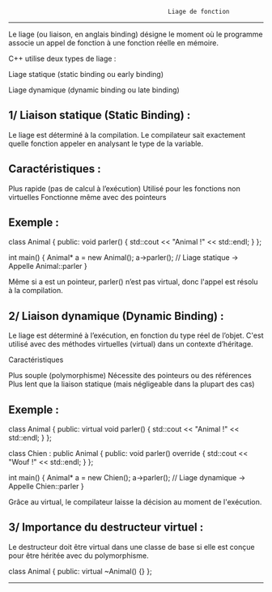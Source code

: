                                                 Liage de fonction
***************************************************************************************************

Le liage (ou liaison, en anglais binding) désigne le moment où le programme associe 
un appel de fonction à une fonction réelle en mémoire.

C++ utilise deux types de liage :

Liage statique (static binding ou early binding)

Liage dynamique (dynamic binding ou late binding)

1/ Liaison statique (Static Binding) :
--------------------------------------

Le liage est déterminé à la compilation.
Le compilateur sait exactement quelle fonction appeler en analysant le type de la variable.

Caractéristiques :
------------------

Plus rapide (pas de calcul à l’exécution)
Utilisé pour les fonctions non virtuelles
Fonctionne même avec des pointeurs

Exemple :
---------

class Animal 
{
public:
    void parler() {
        std::cout << "Animal !" << std::endl;
    }
};

int main() 
{
    Animal* a = new Animal();
    a->parler(); // Liage statique → Appelle Animal::parler
}

Même si a est un pointeur, parler() n’est pas virtual, donc l'appel est résolu à la compilation.

2/ Liaison dynamique (Dynamic Binding) :
----------------------------------------

Le liage est déterminé à l’exécution, en fonction du type réel de l’objet.
C'est utilisé avec des méthodes virtuelles (virtual) dans un contexte d’héritage.

Caractéristiques

Plus souple (polymorphisme)
Nécessite des pointeurs ou des références
Plus lent que la liaison statique (mais négligeable dans la plupart des cas)

Exemple :
---------

class Animal 
{
public:
    virtual void parler() {
        std::cout << "Animal !" << std::endl;
    }
};

class Chien : public Animal {
public:
    void parler() override {
        std::cout << "Wouf !" << std::endl;
    }
};

int main() 
{
    Animal* a = new Chien();
    a->parler(); // Liage dynamique → Appelle Chien::parler
}

Grâce au virtual, le compilateur laisse la décision au moment de l'exécution.

3/ Importance du destructeur virtuel :
--------------------------------------

Le destructeur doit être virtual dans une classe de base si elle est conçue pour être héritée avec du polymorphisme.

class Animal 
{
public:
    virtual ~Animal() {}
};

*****************************************************************************************************************
